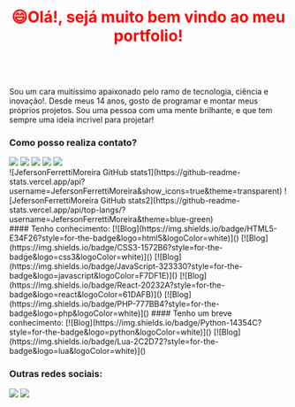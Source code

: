 <!DOCYTYPE html5>
<html lang="pt-br">
    <head></head>
    <!-- WELLCOME -->
    <body id="github-portfolio">
        <!-- MENU -->
        <header id="github-menu" style="display: flex; justify-content: center;">
            <h1 class="title" style="color: red;">😄Olá!, sejá muito bem vindo ao meu portfolio!</h1>
        </header>
        <!-- MAIN-CONTENT -->
        <main id="github-content">
            <section class="section-1">
                <p class="gh-description">
                    Sou um cara muitíssimo apaixonado pelo ramo de tecnologia, ciência e inovação!.
                    Desde meus 14 anos, gosto de programar e montar meus próprios projetos.
                    Sou uma pessoa com uma mente brilhante, e que tem sempre uma ideia incrivel para projetar!
                </p>
                <div id="gh-contacts">
                    <h3 class="sub-title">Como posso realiza contato?</h3>
                    <img rel="Gmail" src="https://img.shields.io/badge/Gmail-D14836?style=for-the-badge&logo=gmail&logoColor=white">
                    <img rel="WhatsApp" src="https://img.shields.io/badge/WhatsApp-25D366?style=for-the-badge&logo=whatsapp&logoColor=white" href="https://api.whatsapp.com/send?phone=5519989437565&text=Ol%C3%A1!%2C%20voc%C3%AA%20que%20veio%20pelo%20GitHub%2C%20esse%20%C3%A9%20meu%20contato%20oficial%20do%20WhatsApp!">
                    <img rel="Facebook" src="https://img.shields.io/badge/Facebook-1877F2?style=for-the-badge&logo=facebook&logoColor=white">
                    <img rel="Instagram" src="https://img.shields.io/badge/Instagram-E4405F?style=for-the-badge&logo=instagram&logoColor=white">
                    <img rel="LinkedIn" src="https://img.shields.io/badge/LinkedIn-0077B5?style=for-the-badge&logo=linkedin&logoColor=white">
                </div>
            </section>
            <section class="section-2">
                ![JefersonFerrettiMoreira GitHub stats1](https://github-readme-stats.vercel.app/api?username=JefersonFerrettiMoreira&show_icons=true&theme=transparent)
                ![JefersonFerrettiMoreira GitHub stats2](https://github-readme-stats.vercel.app/api/top-langs/?username=JefersonFerrettiMoreira&theme=blue-green)
            </section>
            <section class="section-3">
                #### Tenho conhecimento:
                [![Blog](https://img.shields.io/badge/HTML5-E34F26?style=for-the-badge&logo=html5&logoColor=white)]()
                [![Blog](https://img.shields.io/badge/CSS3-1572B6?style=for-the-badge&logo=css3&logoColor=white)]()
                [![Blog](https://img.shields.io/badge/JavaScript-323330?style=for-the-badge&logo=javascript&logoColor=F7DF1E)]()
                [![Blog](https://img.shields.io/badge/React-20232A?style=for-the-badge&logo=react&logoColor=61DAFB)]()
                [![Blog](https://img.shields.io/badge/PHP-777BB4?style=for-the-badge&logo=php&logoColor=white)]()
                #### Tenho um breve conhecimento:
                [![Blog](https://img.shields.io/badge/Python-14354C?style=for-the-badge&logo=python&logoColor=white)]()
                [![Blog](https://img.shields.io/badge/Lua-2C2D72?style=for-the-badge&logo=lua&logoColor=white)]()
            </section>
        </main>
        <!-- END-CONTENT -->
        <footer id="github-endbar">
            <h3 class="sub-title">Outras redes sociais:</h3>
            <img rel="Pinterest" src="https://img.shields.io/badge/Pinterest-%23E60023.svg?&style=for-the-badge&logo=Pinterest&logoColor=white">
            <img rel="Discord" src="https://img.shields.io/badge/Discord-7289DA?style=for-the-badge&logo=discord&logoColor=white">
        </footer>
    </body>
</html>



